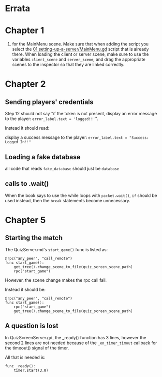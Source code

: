 # Errata

# Chapter 1

1. for the MainMenu scene. Make sure that when adding the script you select the [01.setting-up-a-server/MainMenu.gd](source/01.setting-up-a-server/MainMenu.gd) script that is already there. When loading the client or server scene, make sure to use the variables `client_scene` and `server_scene`, and drag the appropriate scenes to the inspector so that they are linked correctly.
 
# Chapter 2

## Sending players' credentials

Step 12 should not say "if the token is not present, display an error message to the player: `error_label.text = 'logged!!'`".

Instead it should read:

display a success message to the player: `error_label.text = "Success: Logged In!!"`

## Loading a fake database

all code that reads `fake_database` should just be `database`


## calls to .wait()

When the book says to use the while loops with `packet.wait()`, `if` should be used instead, then the `break` statements become unnecessary.

# Chapter 5

## Starting the match

The QuizServer.md's `start_game()` func is listed as:

```gdscript
@rpc("any_peer", "call_remote")
func start_game():
    get_tree().change_scene_to_file(quiz_screen_scene_path)
    rpc("start_game")
```

However, the scene change makes the rpc call fail.

Instead it should be:

```gdscript
@rpc("any_peer", "call_remote")
func start_game():
    rpc("start_game")
    get_tree().change_scene_to_file(quiz_screen_scene_path)
```

## A question is lost

In QuizScreenServer.gd, the _ready() function has 3 lines, however the second 2 lines are not needed because of the `_on_timer_timout` callback for the timeout() signal of the timer.

All that is needed is:

```gdscript
func _ready():
    timer.start(3.0)
```
